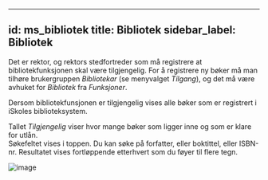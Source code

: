  ---
id: ms_bibliotek
title: Bibliotek
sidebar_label: Bibliotek
---

Det er rektor, og rektors stedfortreder som må registrere at bibliotekfunksjonen skal være tilgjengelig. For å registrere ny bøker må man tilhøre brukergruppen _Bibliotekar_ (se menyvalget _Tilgang_), og det må være avhuket for _Bibliotek_ fra _Funksjoner_. 

Dersom bibliotekfunsjonen er tilgjengelig vises alle bøker som er registrert i iSkoles biblioteksystem. 

Tallet _Tilgjengelig_ viser hvor mange bøker som ligger inne og som er klare for utlån.  
Søkefeltet vises i toppen. Du kan søke på forfatter, eller boktittel, eller ISBN-nr. Resultatet vises fortløppende etterhvert som du føyer til flere tegn. 

![image](https://github.com/BarmanHanssen/iskole/assets/80097133/4512b61b-8dce-4e46-b101-cfa61427bca8)
